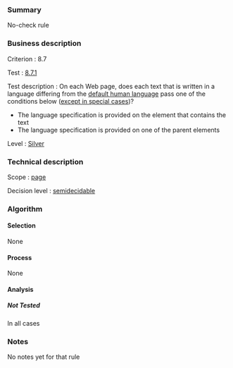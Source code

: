 ### Summary

No-check rule

### Business description

Criterion : 8.7

Test :
[8.7.1](http://www.accessiweb.org/index.php/accessiweb-22-english-version.html#test-8-7-1)

Test description : On each Web page, does each text that is written in a
language differing from the [default human
language](http://www.braillenet.org/accessibilite/referentiel-aw21-en/glossaire.php#mLangueDefaut)
pass one of the conditions below ([except in special
cases](http://www.braillenet.org/accessibilite/referentiel-aw21-en/glossaire.php#cpCrit8-7 "Special cases for criterion 8.7"))?

-   The language specification is provided on the element that contains
    the text
-   The language specification is provided on one of the parent elements

Level : [Silver](/en/category/rules-design/accessiweb-11/level/argent)

### Technical description

Scope : [page](/en/category/rules-design/accessiweb-11/scope/page)

Decision level :
[semidecidable](/en/category/rules-design/accessiweb-11/decision-level/semidecidable)

### Algorithm

#### Selection

None

#### Process

None

#### Analysis

##### Not Tested

In all cases

### Notes

No notes yet for that rule
